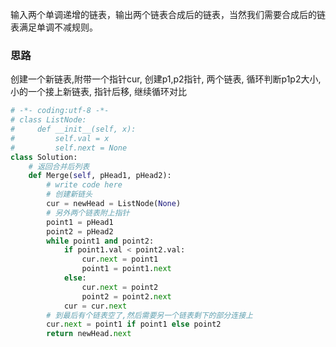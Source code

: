 输入两个单调递增的链表，输出两个链表合成后的链表，当然我们需要合成后的链表满足单调不减规则。

### 思路

创建一个新链表,附带一个指针cur, 创建p1,p2指针, 两个链表, 循环判断p1p2大小, 小的一个接上新链表, 指针后移, 继续循环对比

```python
# -*- coding:utf-8 -*-
# class ListNode:
#     def __init__(self, x):
#         self.val = x
#         self.next = None
class Solution:
    # 返回合并后列表
    def Merge(self, pHead1, pHead2):
        # write code here
        # 创建新链头
        cur = newHead = ListNode(None)
        # 另外两个链表附上指针
        point1 = pHead1
        point2 = pHead2
        while point1 and point2:
            if point1.val < point2.val:
                cur.next = point1
                point1 = point1.next
            else:
                cur.next = point2
                point2 = point2.next
            cur = cur.next
        # 到最后有个链表空了,然后需要另一个链表剩下的部分连接上
        cur.next = point1 if point1 else point2
        return newHead.next
```

